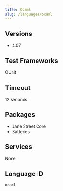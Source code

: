 ```yaml
---
title: Ocaml
slug: /languages/ocaml
---
```



## Versions

- 4.07

## Test Frameworks
OUnit

## Timeout
12 seconds

## Packages
- Jane Street Core
- Batteries

## Services
None

## Language ID

`ocaml`
